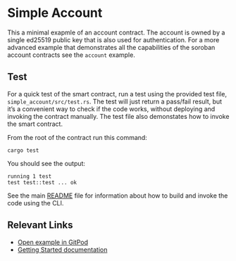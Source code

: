 # Simple Account
This a minimal exapmle of an account contract. The account is owned by a single ed25519 public key that is also used for authentication. For a more advanced example that demonstrates all the capabilities of the soroban account contracts see the `account` example.


## Test
For a quick test of the smart contract, run a test using the provided test file, `simple_account/src/test.rs`. The test will just return a pass/fail result, but it’s a convenient way to check if the code works, without deploying and invoking the contract manually. The test file also demonstates how to invoke the smart contract. 

From the root of the contract run this command:

```
cargo test
```

You should see the output:

```
running 1 test
test test::test ... ok
```

See the main [README](../README.md) file for information about how to build and invoke the code using the CLI.

## Relevant Links
- [Open example in GitPod](https://gitpod.io/#https://github.com/stellar/soroban-examples/tree/v21.6.0)
- [Getting Started documentation](https://developers.stellar.org/docs/build/smart-contracts/getting-started)
